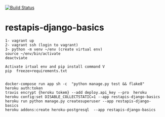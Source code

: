 [![Build Status](https://travis-ci.com/everythingisdata/restapis-django-basics.svg?branch=main)](https://travis-ci.com/everythingisdata/restapis-django-basics)

# restapis-django-basics


    1- vagrant up
    2- vagrant ssh (login to vagrant)
    3- python -m venv ~/env (create virtual env)
    source ~/env/bin/activate
    deactviate
    
    Activate irtual env and pip install command V
    pip  freeze>requirements.txt


    docker-compose run app sh -c  "python manage.py test && flake8"
    heroku auth:token
    travis encrypt {heroku tokem} --add deploy.api_key --pro  heroku 
    heroku config:set DISABLE_COLLECTSTATIC=1 --app restapis-django-basics
    heroku run python manage.py createsuperuser --app restapis-django-basics
    heroku addons:create heroku-postgresql  --app restapis-django-basics


